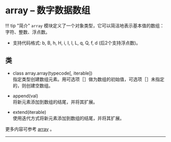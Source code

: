 # **array** – 数字数据数组

!!! tip "简介"
    ``array``  模块定义了一个对象类型，它可以简洁地表示基本值的数组：字符、整数、浮点数。

- 支持代码格式: b, B, h, H, i, I, l, L, q, Q, f, d (后2个支持浮点数)。

## 类

- class array.array(typecode[, iterable])  
  指定类型创建数组元素。用可选项［］做为数组的初始值，可选项［］未指定的，则创建空数组。

- append(val)  
  将新元素添加到数组的结尾，并将其扩展。

- extend(iterable)  
  使用迭代方式将新元素添加到数组的结尾，并将其扩展。
  
更多内容可参考  [array](https://docs.python.org/3/library/array.html) 。

----------